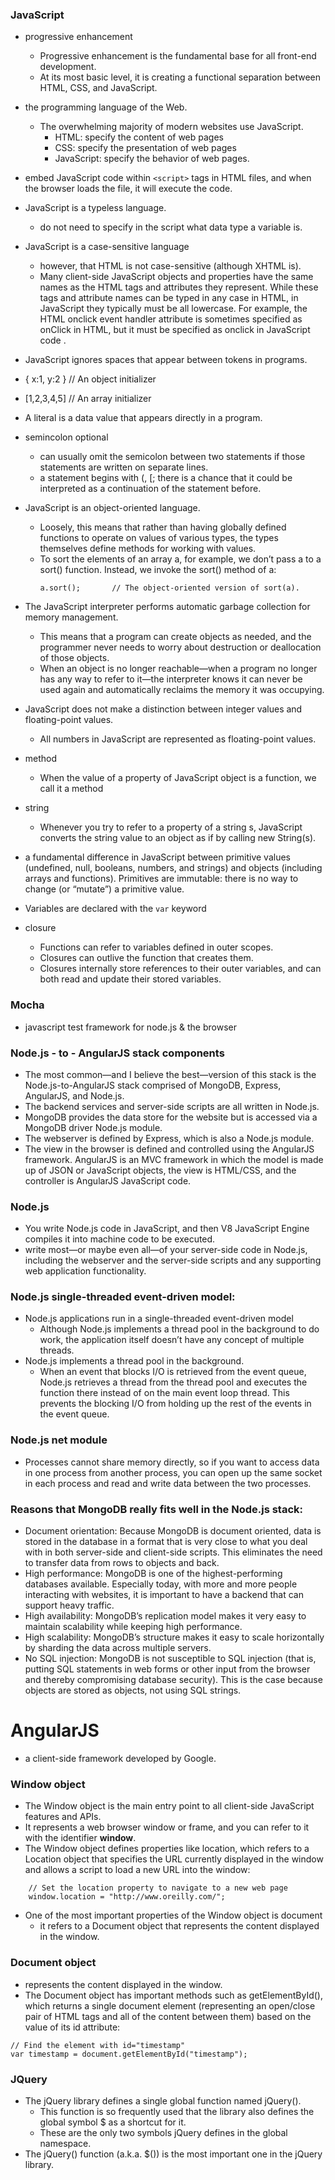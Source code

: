 ### JavaScript

- progressive enhancement
  -  Progressive enhancement is the fundamental base for all front-end development. 
  -  At its most basic level, it is creating a functional separation between HTML, CSS, and JavaScript.

- the programming language of the Web. 
  - The overwhelming majority of modern websites use JavaScript.
    - HTML: specify the content of web pages
    - CSS:  specify the presentation of web pages
    - JavaScript: specify the behavior of web pages.

- embed JavaScript code within ```<script>``` tags in HTML files, and when the browser loads the file, it will execute the code.

- JavaScript is a typeless language. 
  - do not need to specify in the script what data type a variable is.

- JavaScript is a case-sensitive language
	- however, that HTML is not case-sensitive (although XHTML is). 
	- Many client-side JavaScript objects and properties have the same names as the HTML tags and attributes they represent. While these tags and attribute names can be typed in any case in HTML, in JavaScript they typically must be all lowercase. For example, the HTML onclick event handler attribute is sometimes specified as onClick in HTML, but it must be specified as onclick in JavaScript code .

- JavaScript ignores spaces that appear between tokens in programs.

- { x:1, y:2 }    // An object initializer
- [1,2,3,4,5]     // An array initializer

- A literal is a data value that appears directly in a program.

- semincolon optional
	- can usually omit the semicolon between two statements if those statements are written on separate lines.
	- a statement begins with (, [; there is a chance that it could be interpreted as a continuation of the statement before.

- JavaScript is an object-oriented language.
	- Loosely, this means that rather than having globally defined functions to operate on values of various types, the types themselves define methods for working with values. 
	- To sort the elements of an array a, for example, we don’t pass a to a sort() function. Instead, we invoke the sort() method of a:
		```
		a.sort();       // The object-oriented version of sort(a).
		```

- The JavaScript interpreter performs automatic garbage collection for memory management. 
  - This means that a program can create objects as needed, and the programmer never needs to worry about destruction or deallocation of those objects. 
  - When an object is no longer reachable—when a program no longer has any way to refer to it—the interpreter knows it can never be used again and automatically reclaims the memory it was occupying.

- JavaScript does not make a distinction between integer values and floating-point values. 
	- All numbers in JavaScript are represented as floating-point values. 

- method
	- When the value of a property of JavaScript object is a function, we call it a method

- string
	- Whenever you try to refer to a property of a string s, JavaScript converts the string value to an object as if by calling new String(s).

- a fundamental difference in JavaScript between primitive values (undefined, null, booleans, numbers, and strings) and objects (including arrays and functions). Primitives are immutable: there is no way to change (or “mutate”) a primitive value. 
- Variables are declared with the ``var`` keyword

- closure
	* Functions can refer to variables defined in outer scopes.
	* Closures can outlive the function that creates them.
	* Closures internally store references to their outer variables, and can both read and update their stored variables.

### Mocha
-  javascript test framework for node.js & the browser

### Node.js - to - AngularJS stack components
- The most common—and I believe the best—version of this stack is the Node.js-to-AngularJS stack comprised of MongoDB, Express, AngularJS, and Node.js.
- The backend services and server-side scripts are all written in Node.js. 
- MongoDB provides the data store for the website but is accessed via a MongoDB driver Node.js module. 
- The webserver is defined by Express, which is also a Node.js module.
- The view in the browser is defined and controlled using the AngularJS framework. AngularJS is an MVC framework in which the model is made up of JSON or JavaScript objects, the view is HTML/CSS, and the controller is AngularJS JavaScript code.

### Node.js
- You write Node.js code in JavaScript, and then V8 JavaScript Engine compiles it into machine code to be executed.
- write most—or maybe even all—of your server-side code in Node.js, including the webserver and the server-side scripts and any supporting web application functionality. 

### Node.js single-threaded event-driven model:
- Node.js applications run in a single-threaded event-driven model
	- Although Node.js implements a thread pool in the background to do work, the application itself doesn’t have any concept of multiple threads. 
- Node.js implements a thread pool in the background. 
	- When an event that blocks I/O is retrieved from the event queue, Node.js retrieves a thread from the thread pool and executes the function there instead of on the main event loop thread. This prevents the blocking I/O from holding up the rest of the events in the event queue.

### Node.js net module
- Processes cannot share memory directly, so if you want to access data in one process from another process, you can open up the same socket in each process and read and write data between the two processes.



### Reasons that MongoDB really fits well in the Node.js stack:
- Document orientation: Because MongoDB is document oriented, data is stored in the database in a format that is very close to what you deal with in both server-side and client-side scripts. This eliminates the need to transfer data from rows to objects and back.
- High performance: MongoDB is one of the highest-performing databases available. Especially today, with more and more people interacting with websites, it is important to have a backend that can support heavy traffic.
- High availability: MongoDB’s replication model makes it very easy to maintain scalability while keeping high performance.
- High scalability: MongoDB’s structure makes it easy to scale horizontally by sharding the data across multiple servers.
- No SQL injection: MongoDB is not susceptible to SQL injection (that is, putting SQL statements in web forms or other input from the browser and thereby compromising database security). This is the case because objects are stored as objects, not using SQL strings.

# AngularJS
- a client-side framework developed by Google.




### Window object

- The Window object is the main entry point to all client-side JavaScript features and APIs. 
- It represents a web browser window or frame, and you can refer to it with the identifier **window**. 
- The Window object defines properties like location, which refers to a Location object that specifies the URL currently displayed in the window and allows a script to load a new URL into the window:
```
	// Set the location property to navigate to a new web page
	window.location = "http://www.oreilly.com/";
```
- One of the most important properties of the Window object is document
	- it refers to a Document object that represents the content displayed in the window.

### Document object
- represents the content displayed in the window.
- The Document object has important methods such as getElementById(), which returns a single document element (representing an open/close pair of HTML tags and all of the content between them) based on the value of its id attribute:
```
// Find the element with id="timestamp"
var timestamp = document.getElementById("timestamp");
```

### JQuery
- The jQuery library defines a single global function named jQuery(). 
	- This function is so frequently used that the library also defines the global symbol $ as a shortcut for it. 
	- These are the only two symbols jQuery defines in the global namespace.
- The jQuery() function (a.k.a. $()) is the most important one in the jQuery library.

